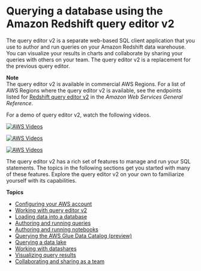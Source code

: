 # Querying a database using the Amazon Redshift query editor v2<a name="query-editor-v2"></a>

The query editor v2 is a separate web\-based SQL client application that you use to author and run queries on your Amazon Redshift data warehouse\. You can visualize your results in charts and collaborate by sharing your queries with others on your team\. The query editor v2 is a replacement for the previous query editor\. 

**Note**  
The query editor v2 is available in commercial AWS Regions\. For a list of AWS Regions where the query editor v2 is available, see the endpoints listed for [Redshift query editor v2](https://docs.aws.amazon.com/general/latest/gr/redshift-service.html) in the *Amazon Web Services General Reference*\. 

For a demo of query editor v2, watch the following videos\. 

[![AWS Videos](http://img.youtube.com/vi/https://www.youtube.com/embed/IwZNIroJUnc/0.jpg)](http://www.youtube.com/watch?v=https://www.youtube.com/embed/IwZNIroJUnc)

[![AWS Videos](http://img.youtube.com/vi/https://www.youtube.com/embed/4EIV4XTE9iI/0.jpg)](http://www.youtube.com/watch?v=https://www.youtube.com/embed/4EIV4XTE9iI)

[![AWS Videos](http://img.youtube.com/vi/https://www.youtube.com/embed/7y-f1wlyVhI/0.jpg)](http://www.youtube.com/watch?v=https://www.youtube.com/embed/7y-f1wlyVhI)

The query editor v2 has a rich set of features to manage and run your SQL statements\. The topics in the following sections get you started with many of these features\. Explore the query editor v2 on your own to familiarize yourself with its capabilities\. 

**Topics**
+ [Configuring your AWS account](query-editor-v2-getting-started.md)
+ [Working with query editor v2](query-editor-v2-using.md)
+ [Loading data into a database](query-editor-v2-loading.md)
+ [Authoring and running queries](query-editor-v2-query-run.md)
+ [Authoring and running notebooks](query-editor-v2-notebooks.md)
+ [Querying the AWS Glue Data Catalog \(preview\)](query-editor-v2-glue.md)
+ [Querying a data lake](query-editor-v2-querying-data-lake.md)
+ [Working with datashares](query-editor-v2-datashare-using.md)
+ [Visualizing query results](query-editor-v2-charts.md)
+ [Collaborating and sharing as a team](query-editor-v2-team.md)
